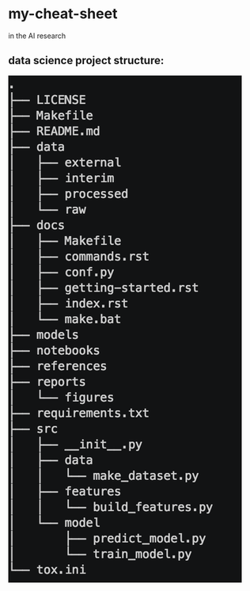 # my-cheat-sheet
in the AI research

## data science project structure:

<img src="data science project structure.png" />
